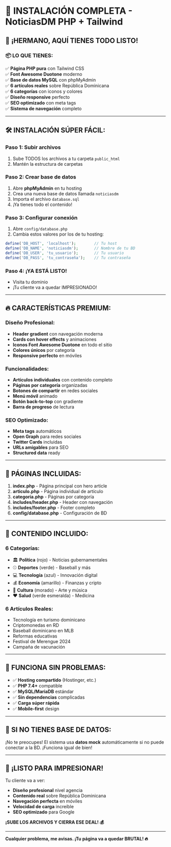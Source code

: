 # 🚀 INSTALACIÓN COMPLETA - NoticiasDM PHP + Tailwind

## 🎉 **¡HERMANO, AQUÍ TIENES TODO LISTO!**

### 📦 **LO QUE TIENES:**

✅ **Página PHP pura** con Tailwind CSS  
✅ **Font Awesome Duotone** moderno  
✅ **Base de datos MySQL** con phpMyAdmin  
✅ **6 artículos reales** sobre República Dominicana  
✅ **6 categorías** con iconos y colores  
✅ **Diseño responsive** perfecto  
✅ **SEO optimizado** con meta tags  
✅ **Sistema de navegación** completo  

---

## 🛠️ **INSTALACIÓN SÚPER FÁCIL:**

### **Paso 1: Subir archivos**
1. Sube TODOS los archivos a tu carpeta `public_html`
2. Mantén la estructura de carpetas

### **Paso 2: Crear base de datos**
1. Abre **phpMyAdmin** en tu hosting
2. Crea una nueva base de datos llamada `noticiasdm`
3. Importa el archivo `database.sql`
4. ¡Ya tienes todo el contenido!

### **Paso 3: Configurar conexión**
1. Abre `config/database.php`
2. Cambia estos valores por los de tu hosting:
```php
define('DB_HOST', 'localhost');        // Tu host
define('DB_NAME', 'noticiasdm');       // Nombre de tu BD
define('DB_USER', 'tu_usuario');       // Tu usuario
define('DB_PASS', 'tu_contraseña');    // Tu contraseña
```

### **Paso 4: ¡YA ESTÁ LISTO!**
- Visita tu dominio
- ¡Tu cliente va a quedar IMPRESIONADO!

---

## 🔥 **CARACTERÍSTICAS PREMIUM:**

### **Diseño Profesional:**
- **Header gradient** con navegación moderna
- **Cards con hover effects** y animaciones
- **Iconos Font Awesome Duotone** en todo el sitio
- **Colores únicos** por categoría
- **Responsive perfecto** en móviles

### **Funcionalidades:**
- **Artículos individuales** con contenido completo
- **Páginas por categoría** organizadas
- **Botones de compartir** en redes sociales
- **Menú móvil** animado
- **Botón back-to-top** con gradiente
- **Barra de progreso** de lectura

### **SEO Optimizado:**
- **Meta tags** automáticos
- **Open Graph** para redes sociales
- **Twitter Cards** incluidas
- **URLs amigables** para SEO
- **Structured data** ready

---

## 📱 **PÁGINAS INCLUIDAS:**

1. **index.php** - Página principal con hero article
2. **articulo.php** - Página individual de artículo
3. **categoria.php** - Páginas por categoría
4. **includes/header.php** - Header con navegación
5. **includes/footer.php** - Footer completo
6. **config/database.php** - Configuración de BD

---

## 🎯 **CONTENIDO INCLUIDO:**

### **6 Categorías:**
- 🏛️ **Política** (rojo) - Noticias gubernamentales
- ⚾ **Deportes** (verde) - Baseball y más
- 💻 **Tecnología** (azul) - Innovación digital
- 💰 **Economía** (amarillo) - Finanzas y cripto
- 🎵 **Cultura** (morado) - Arte y música
- ❤️ **Salud** (verde esmeralda) - Medicina

### **6 Artículos Reales:**
- Tecnología en turismo dominicano
- Criptomonedas en RD
- Baseball dominicano en MLB
- Reformas educativas
- Festival de Merengue 2024
- Campaña de vacunación

---

## 💪 **FUNCIONA SIN PROBLEMAS:**

- ✅ **Hosting compartido** (Hostinger, etc.)
- ✅ **PHP 7.4+** compatible
- ✅ **MySQL/MariaDB** estándar
- ✅ **Sin dependencias** complicadas
- ✅ **Carga súper rápida**
- ✅ **Mobile-first** design

---

## 🚨 **SI NO TIENES BASE DE DATOS:**

¡No te preocupes! El sistema usa **datos mock** automáticamente si no puede conectar a la BD. ¡Funciona igual de bien!

---

## 🎊 **¡LISTO PARA IMPRESIONAR!**

Tu cliente va a ver:
- **Diseño profesional** nivel agencia
- **Contenido real** sobre República Dominicana
- **Navegación perfecta** en móviles
- **Velocidad de carga** increíble
- **SEO optimizado** para Google

**¡SUBE LOS ARCHIVOS Y CIERRA ESE DEAL! 💰**

---

**Cualquier problema, me avisas. ¡Tu página va a quedar BRUTAL! 🔥**